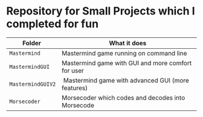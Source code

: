 # Repository for Small Projects which I completed for fun

| Folder            | What it does                                       |
| ----------------- | -------------------------------------------------- |
| `Mastermind`      | Mastermind game running on command line            |
| `MastermindGUI`   | Mastermind game with GUI and more comfort for user |
| `MastermindGUIV2` | Mastermind game with advanced GUI (more features)  |
| `Morsecoder`      | Morsecoder which codes and decodes into Morsecode  |

